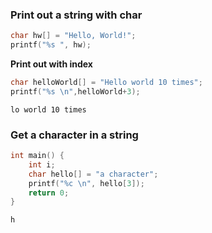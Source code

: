 ### Print out a string with char

```c
char hw[] = "Hello, World!";
printf("%s ", hw);
```
**Print out with index**
```c
char helloWorld[] = "Hello world 10 times";
printf("%s \n",helloWorld+3);
```

```
lo world 10 times
```

### Get a character in a string

```c
int main() {
    int i;
    char hello[] = "a character";
    printf("%c \n", hello[3]);
    return 0;
}
```

```
h 
```